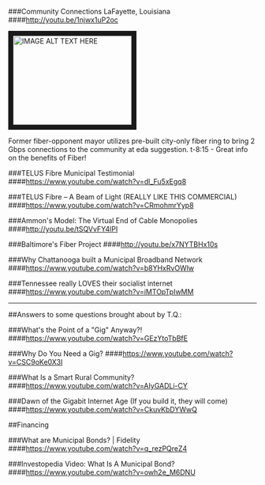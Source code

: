 ###Community Connections LaFayette, Louisiana
####http://youtu.be/1njwx1uP2oc

<a href="http://www.youtube.com/watch?feature=player_embedded&v=1njwx1uP2oc
" target="_blank"><img src="http://img.youtube.com/vi/1njwx1uP2oc/0.jpg" 
alt="IMAGE ALT TEXT HERE" width="240" height="180" border="10" /></a>

Former fiber-opponent mayor utilizes pre-built city-only fiber ring to bring 2 Gbps connections to the community at eda suggestion.
t-8:15 - Great info on the benefits of Fiber!

###TELUS Fibre Municipal Testimonial
####https://www.youtube.com/watch?v=dl_Fu5xEgq8

###TELUS Fibre – A Beam of Light (REALLY LIKE THIS COMMERCIAL)
####https://www.youtube.com/watch?v=CRmohmrYyp8

###Ammon's Model: The Virtual End of Cable Monopolies
####http://youtu.be/tSQVvFY4lPI

###Baltimore's Fiber Project
####http://youtu.be/x7NYTBHx10s

###Why Chattanooga built a Municipal Broadband Network
####https://www.youtube.com/watch?v=b8YHxRvOWlw

###Tennessee really LOVES their socialist internet
####https://www.youtube.com/watch?v=iMTOpTpIwMM

<hr>
##Answers to some questions brought about by T.Q.:

###What's the Point of a "Gig" Anyway?!
####https://www.youtube.com/watch?v=GEzYtoTbBfE

###Why Do You Need a Gig?
####https://www.youtube.com/watch?v=CSC9oKe0X3I

###What Is a Smart Rural Community?
####https://www.youtube.com/watch?v=AIyGADLi-CY

###Dawn of the Gigabit Internet Age (If you build it, they will come)
####https://www.youtube.com/watch?v=CkuvKbDYWwQ

##Financing

###What are Municipal Bonds? | Fidelity
####https://www.youtube.com/watch?v=q_rezPQreZ4

###Investopedia Video: What Is A Municipal Bond?
####https://www.youtube.com/watch?v=owh2e_M6DNU